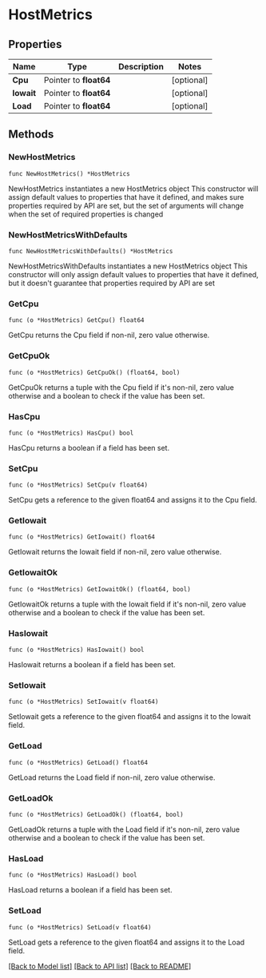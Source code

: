 # HostMetrics

## Properties

Name | Type | Description | Notes
------------ | ------------- | ------------- | -------------
**Cpu** | Pointer to **float64** |  | [optional] 
**Iowait** | Pointer to **float64** |  | [optional] 
**Load** | Pointer to **float64** |  | [optional] 

## Methods

### NewHostMetrics

`func NewHostMetrics() *HostMetrics`

NewHostMetrics instantiates a new HostMetrics object
This constructor will assign default values to properties that have it defined,
and makes sure properties required by API are set, but the set of arguments
will change when the set of required properties is changed

### NewHostMetricsWithDefaults

`func NewHostMetricsWithDefaults() *HostMetrics`

NewHostMetricsWithDefaults instantiates a new HostMetrics object
This constructor will only assign default values to properties that have it defined,
but it doesn't guarantee that properties required by API are set

### GetCpu

`func (o *HostMetrics) GetCpu() float64`

GetCpu returns the Cpu field if non-nil, zero value otherwise.

### GetCpuOk

`func (o *HostMetrics) GetCpuOk() (float64, bool)`

GetCpuOk returns a tuple with the Cpu field if it's non-nil, zero value otherwise
and a boolean to check if the value has been set.

### HasCpu

`func (o *HostMetrics) HasCpu() bool`

HasCpu returns a boolean if a field has been set.

### SetCpu

`func (o *HostMetrics) SetCpu(v float64)`

SetCpu gets a reference to the given float64 and assigns it to the Cpu field.

### GetIowait

`func (o *HostMetrics) GetIowait() float64`

GetIowait returns the Iowait field if non-nil, zero value otherwise.

### GetIowaitOk

`func (o *HostMetrics) GetIowaitOk() (float64, bool)`

GetIowaitOk returns a tuple with the Iowait field if it's non-nil, zero value otherwise
and a boolean to check if the value has been set.

### HasIowait

`func (o *HostMetrics) HasIowait() bool`

HasIowait returns a boolean if a field has been set.

### SetIowait

`func (o *HostMetrics) SetIowait(v float64)`

SetIowait gets a reference to the given float64 and assigns it to the Iowait field.

### GetLoad

`func (o *HostMetrics) GetLoad() float64`

GetLoad returns the Load field if non-nil, zero value otherwise.

### GetLoadOk

`func (o *HostMetrics) GetLoadOk() (float64, bool)`

GetLoadOk returns a tuple with the Load field if it's non-nil, zero value otherwise
and a boolean to check if the value has been set.

### HasLoad

`func (o *HostMetrics) HasLoad() bool`

HasLoad returns a boolean if a field has been set.

### SetLoad

`func (o *HostMetrics) SetLoad(v float64)`

SetLoad gets a reference to the given float64 and assigns it to the Load field.


[[Back to Model list]](../README.md#documentation-for-models) [[Back to API list]](../README.md#documentation-for-api-endpoints) [[Back to README]](../README.md)



